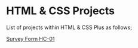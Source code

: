 # HTML & CSS Projects

List of projects within HTML & CSS Plus as follows;

[Survey Form HC-01](./001-survey-form/README.md)